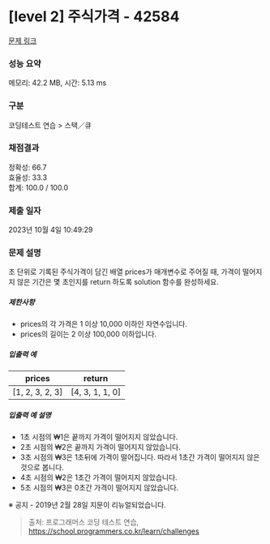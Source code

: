 # [level 2] 주식가격 - 42584 

[문제 링크](https://school.programmers.co.kr/learn/courses/30/lessons/42584) 

### 성능 요약

메모리: 42.2 MB, 시간: 5.13 ms

### 구분

코딩테스트 연습 > 스택／큐

### 채점결과

정확성: 66.7<br/>효율성: 33.3<br/>합계: 100.0 / 100.0

### 제출 일자

2023년 10월 4일 10:49:29

### 문제 설명

<p style="user-select: auto;">초 단위로 기록된 주식가격이 담긴 배열 prices가 매개변수로 주어질 때, 가격이 떨어지지 않은 기간은 몇 초인지를 return 하도록 solution 함수를 완성하세요.</p>

<h5 style="user-select: auto;">제한사항</h5>

<ul style="user-select: auto;">
<li style="user-select: auto;">prices의 각 가격은 1 이상 10,000 이하인 자연수입니다.</li>
<li style="user-select: auto;">prices의 길이는 2 이상 100,000 이하입니다.</li>
</ul>

<h5 style="user-select: auto;">입출력 예</h5>
<table class="table" style="user-select: auto;">
        <thead style="user-select: auto;"><tr style="user-select: auto;">
<th style="user-select: auto;">prices</th>
<th style="user-select: auto;">return</th>
</tr>
</thead>
        <tbody style="user-select: auto;"><tr style="user-select: auto;">
<td style="user-select: auto;">[1, 2, 3, 2, 3]</td>
<td style="user-select: auto;">[4, 3, 1, 1, 0]</td>
</tr>
</tbody>
      </table>
<h5 style="user-select: auto;">입출력 예 설명</h5>

<ul style="user-select: auto;">
<li style="user-select: auto;">1초 시점의 ₩1은 끝까지 가격이 떨어지지 않았습니다.</li>
<li style="user-select: auto;">2초 시점의 ₩2은 끝까지 가격이 떨어지지 않았습니다.</li>
<li style="user-select: auto;">3초 시점의 ₩3은 1초뒤에 가격이 떨어집니다. 따라서 1초간 가격이 떨어지지 않은 것으로 봅니다.</li>
<li style="user-select: auto;">4초 시점의 ₩2은 1초간 가격이 떨어지지 않았습니다.</li>
<li style="user-select: auto;">5초 시점의 ₩3은 0초간 가격이 떨어지지 않았습니다.</li>
</ul>

<p style="user-select: auto;">※ 공지 - 2019년 2월 28일 지문이 리뉴얼되었습니다.</p>


> 출처: 프로그래머스 코딩 테스트 연습, https://school.programmers.co.kr/learn/challenges
